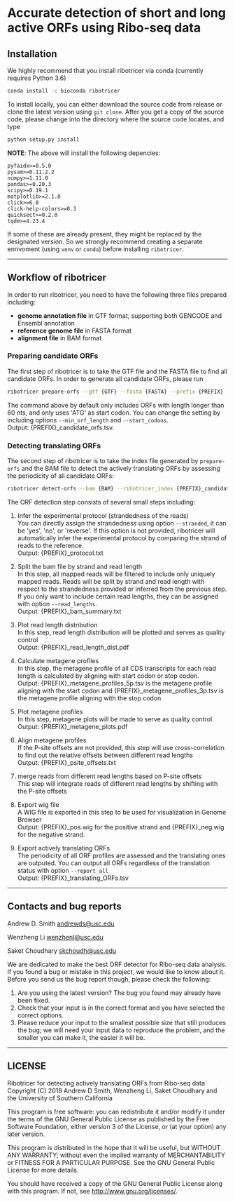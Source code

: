 # Accurate detection of short and long active ORFs using Ribo-seq data

## Installation
We highly recommend that you install ribotricer via conda (currently requires Python 3.6)
```bash
conda install -c bioconda ribotricer
```

To install locally, you can either download the source code from release or clone the latest version using ```git clone```.
After you get a copy of the source code, please change into the directory where the source code locates, and type
```bash
python setup.py install
```
**NOTE**: The above will install the following depencies: 

```
pyfaidx>=0.5.0
pysam>=0.11.2.2
numpy>=1.11.0
pandas>=0.20.3
scipy>=0.19.1
matplotlib>=2.1.0
click>=6.0
click-help-colors>=0.3
quicksect>=0.2.0
tqdm>=4.23.4
```
If some of these are already present, 
they might be replaced by the designated version. So we strongly recommend
creating a separate enrivoment (using `venv` or `conda`) before installing
`ribotricer`.

------------------

## Workflow of ribotricer

In order to run ribotricer, you need to have the following three files
prepared including:
* **genome annotation file** in GTF format, supporting both GENCODE and
Ensembl annotation
* **reference genome file** in FASTA format
* **alignment file** in BAM format

### Preparing candidate ORFs
The first step of ribotricer is to take the GTF file and the FASTA file to find all
candidate ORFs. In order to generate all candidate ORFs, please run
```bash
ribotricer prepare-orfs --gtf {GTF} --fasta {FASTA} --prefix {PREFIX}
```
The command above by default only includes ORFs with length longer than 60 nts,
and only uses 'ATG' as start codon. You can change the setting by including
options ```--min_orf_length``` and ```--start_codons```.  
Output: {PREFIX}\_candidate\_orfs.tsv.

### Detecting translating ORFs
The second step of ribotricer is to take the index file generated by ```prepare-orfs```
and the BAM file to detect the actively translating ORFs by assessing the periodicity
of all candidate ORFs:
```bash
ribotricer detect-orfs --bam {BAM} --ribotricer_index {PREFIX}_candidate_ORFs.tsv --prefix {PREFIX}
```
The ORF detection step consists of several small steps including:
1. Infer the experimental protocol (strandedness of the reads)  
You can directly assign the strandedness using option ```--stranded```, it can be 'yes',
'no', or 'reverse'. If this option is not provided, ribotricer will automatically infer the
experimental protocol by comparing the strand of reads to the reference.   
Output: {PREFIX}\_protocol.txt

2. Split the bam file by strand and read length  
In this step, all mapped reads will be filtered to include only uniquely mapped reads. Reads
will be split by strand and read length with respect to the strandedness provided or inferred
from the previous step. If you only want to include certain read lengths, they can be assigned with
option ```--read_lengths```.  
Output: {PREFIX}\_bam\_summary.txt

3. Plot read length distribution  
In this step, read length distribution will be plotted and serves as quality control  
Output: {PREFIX}\_read\_length\_dist.pdf

4. Calculate metagene profiles  
In this step, the metagene profile of all CDS transcripts for each read length is
calculated by aligning with start codon or stop codon.  
Output: {PREFIX}\_metagene\_profiles\_5p.tsv is the metagene profile aligning with the
start codon and {PREFIX}\_metagene\_profiles\_3p.tsv is the metagene profile aligning with
the stop codon

5. Plot metagene profiles  
In this step, metagene plots will be made to serve as quality control.  
Output: {PREFIX}\_metagene\_plots.pdf

6. Align metagene profiles  
If the P-site offsets are not provided, this step will use cross-correlation to find out the relative
offsets between different read lengths  
Output: {PREFIX}\_psite\_offsets.txt

7. merge reads from different read lengths based on P-site offsets  
This step will integrate reads of different read lengths by shifting with the P-site offsets

8. Export wig file  
A WIG file is exported in this step to be used for visualization in Genome Browser  
Output: {PREFIX}\_pos.wig for the positive strand and {PREFIX}\_neg.wig for the negative strand.

9. Export actively translating ORFs  
The periodicity of all ORF profiles are assessed and the translating ones are outputed. You can output all ORFs regardless
of the translation status with option ```--report_all```  
Output: {PREFIX}\_translating\_ORFs.tsv
    
------------------

## Contacts and bug reports
Andrew D. Smith
andrewds@usc.edu

Wenzheng Li
wenzhenl@usc.edu

Saket Choudhary
skchoudh@usc.edu

We are dedicated to make the best ORF detector for Ribo-seq data analysis.
If you found a bug or mistake in this project, we would like to know about it.
Before you send us the bug report though, please check the following:

1. Are you using the latest version? The bug you found may already have been
   fixed.
2. Check that your input is in the correct format and you have selected the
   correct options.
3. Please reduce your input to the smallest possible size that still produces
   the bug; we will need your input data to reproduce the problem, and the
   smaller you can make it, the easier it will be.
   
------------------

## LICENSE
Ribotricer for detecting actively translating ORFs from Ribo-seq data
Copyright (C) 2018 Andrew D Smith, Wenzheng Li, Saket Choudhary and
the University of Southern California

This program is free software: you can redistribute it and/or modify
it under the terms of the GNU General Public License as published by
the Free Software Foundation, either version 3 of the License, or (at
your option) any later version.

This program is distributed in the hope that it will be useful,
but WITHOUT ANY WARRANTY; without even the implied warranty of
MERCHANTABILITY or FITNESS FOR A PARTICULAR PURPOSE.  See the
GNU General Public License for more details.

You should have received a copy of the GNU General Public License
along with this program.  If not, see <http://www.gnu.org/licenses/>.
